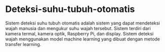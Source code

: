 # Deteksi-suhu-tubuh-otomatis
Sistem deteksi suhu tubuh otomatis adalah sistem yang dapat mendeteksi wajah manusia dan mengukur suhu wajah tersebut. 
Sistem terdiri dari kamera termal, kamera optik, Raspberry Pi, dan display.
Sistem deteksi wajah menggunakan model machine learning yang dibuat dengan metode transfer learning.
